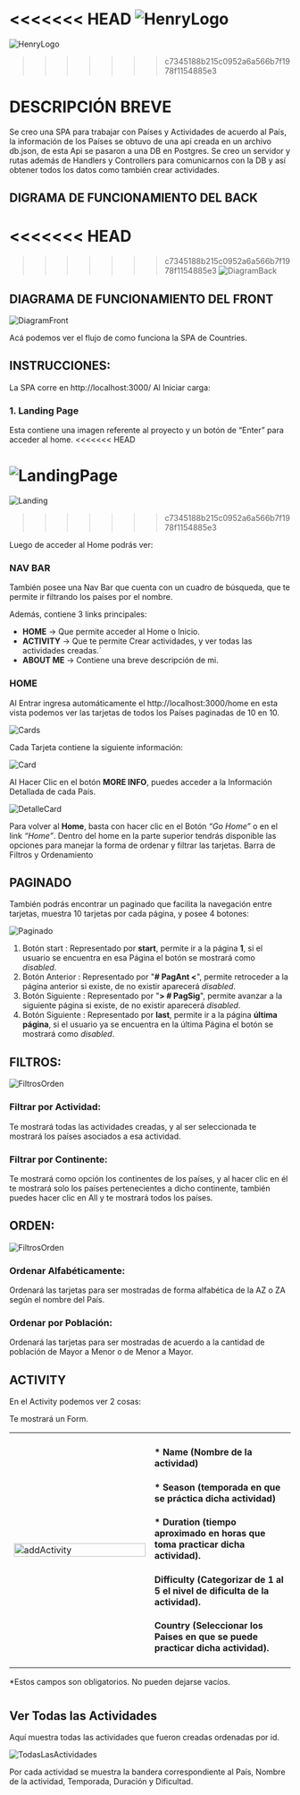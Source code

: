 <<<<<<< HEAD
![HenryLogo](./imgs/soyHenryLogo.png)
=======
![HenryLogo](http://math.prep.soyhenry.com/_src/assets/logo.png)
>>>>>>> c7345188b215c0952a6a566b7f1978f1154885e3



# DESCRIPCIÓN BREVE
Se creo una SPA para trabajar con Países y Actividades de acuerdo al País, la información de los Países se obtuvo de una api creada en un archivo db.json, de esta Api se pasaron a una DB en Postgres.
Se creo un servidor y rutas además de Handlers y Controllers para comunicarnos con la DB y así obtener todos los datos como también crear actividades.

## DIGRAMA DE FUNCIONAMIENTO DEL BACK
<<<<<<< HEAD
=======

>>>>>>> c7345188b215c0952a6a566b7f1978f1154885e3
![DiagramBack](./imgs/diagramback.svg)


## DIAGRAMA DE FUNCIONAMIENTO DEL FRONT
![DiagramFront](./imgs/diagramFront.svg)

Acá podemos ver el flujo de como funciona la SPA de Countries.

## INSTRUCCIONES:
La SPA corre en http://localhost:3000/
Al Iniciar carga:

### 1. Landing Page
 Esta contiene una imagen referente al proyecto y un botón de “Enter” para acceder al home.
<<<<<<< HEAD

 ![LandingPage](./imgs/landing.png)
=======
![Landing](./imgs/landing.png)
>>>>>>> c7345188b215c0952a6a566b7f1978f1154885e3

Luego de acceder al Home podrás ver:

### NAV BAR

También posee una Nav Bar que cuenta con un cuadro de búsqueda, que te permite ir filtrando los países por el nombre.

Además, contiene 3 links principales:
* **HOME** 	    → Que permite acceder al Home o Inicio.
* **ACTIVITY**  → Que te permite Crear actividades, y ver todas las actividades creadas.´
* **ABOUT ME** → Contiene una breve descripción de mi.

### HOME
Al Entrar ingresa automáticamente el http://localhost:3000/home en esta vista podemos ver las tarjetas de todos los Países paginadas de 10 en 10.

![Cards](./imgs/cards.png)

Cada Tarjeta contiene la siguiente información:


![Card](./imgs/card.svg)


Al Hacer Clic en el botón **MORE INFO**, puedes acceder a la Información Detallada de cada País.

![DetalleCard](./imgs/details.svg)


Para volver al **Home**, basta con hacer clic en el Botón _“Go Home”_ o en el link _“Home”_.
Dentro del home en la parte superior tendrás disponible las opciones para manejar la forma de ordenar y filtrar las tarjetas.
Barra de Filtros y Ordenamiento

## PAGINADO
También podrás encontrar un paginado que facilita la navegación entre tarjetas, muestra 10 tarjetas por cada página, y posee 4 botones:

![Paginado](./imgs/paginado.png)

1. Botón start     : Representado por **start**, permite ir a la  página **1**, si el usuario se encuentra en esa Página el botón se mostrará como  _disabled_.
2. Botón Anterior  : Representado por "**# PagAnt <**", permite retroceder a la página anterior si existe, de no existir aparecerá _disabled_.
3. Botón Siguiente : Representado por "**> # PagSig**", permite avanzar a la siguiente página si existe, de no existir aparecerá _disabled_.
4. Botón Siguiente : Representado por **last**, permite ir a la  página **última página**, si el usuario ya se encuentra en la última Página el botón se mostrará como  _disabled_.

## FILTROS:
![FiltrosOrden](./imgs/filtersOrden.png)
### Filtrar por Actividad:
 Te mostrará todas las actividades creadas, y al ser seleccionada te mostrará los países asociados a esa actividad.

### Filtrar por Continente: 
Te mostrará como opción los continentes de los países, y al hacer clic en él te mostrará solo los países pertenecientes a dicho continente, también puedes hacer clic en All y te mostrará todos los países.

## ORDEN:
![FiltrosOrden](./imgs/filtersOrden.png)
### Ordenar Alfabéticamente: 
Ordenará las tarjetas para ser mostradas de forma alfabética de la AZ o ZA según el nombre del País.
### Ordenar por Población: 
Ordenará las tarjetas para ser mostradas de acuerdo a la cantidad de población de Mayor a Menor o de Menor a Mayor. 

## ACTIVITY
En el Activity podemos ver 2 cosas:


Te mostrará un Form.
<table>
    <tr>
	  <td width="50%">
        <img src="./imgs/addActivity.png" alt="addActivity" width="100%"/>
	  </td>
	  <td width="50%">
        <h4> * Name (Nombre de la actividad) </h4> 
        <h4> * Season (temporada en que se práctica dicha actividad)</h4> 
        <h4> * Duration (tiempo aproximado en horas que toma practicar dicha actividad).</h4> 
        <h4> Difficulty (Categorizar de 1 al 5 el nivel de dificulta de la actividad).</h4> 
        <h4> Country (Seleccionar los Paises en que se puede practicar dicha actividad). </h4> 
      </td>
    </tr>
</table>
*Estos campos son obligatorios. No pueden dejarse vacíos.


#

## Ver Todas las Actividades

Aquí muestra todas las actividades que fueron creadas ordenadas por id.

![TodasLasActividades](./imgs/activities.png)

Por cada actividad se muestra la bandera correspondiente al País, Nombre de la actividad, Temporada, Duración y Dificultad.

